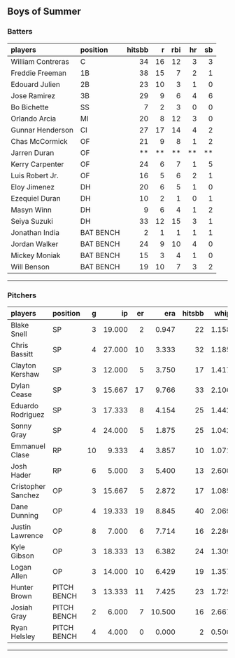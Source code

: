 ## Boys of Summer

### Batters

 
|players           |position  | hitsbb|  r| rbi| hr| sb| 
|:-----------------|:---------|------:|--:|---:|--:|--:| 
|William Contreras |C         |     34| 16|  12|  3|  3| 
|Freddie Freeman   |1B        |     38| 15|   7|  2|  1| 
|Edouard Julien    |2B        |     23| 10|   3|  1|  0| 
|Jose Ramirez      |3B        |     29|  9|   6|  4|  6| 
|Bo Bichette       |SS        |      7|  2|   3|  0|  0| 
|Orlando Arcia     |MI        |     20|  8|  12|  3|  0| 
|Gunnar Henderson  |CI        |     27| 17|  14|  4|  2| 
|Chas McCormick    |OF        |     21|  9|   8|  1|  2| 
|Jarren Duran      |OF        |     **| **|  **| **| **| 
|Kerry Carpenter   |OF        |     24|  6|   7|  1|  5| 
|Luis Robert Jr.   |OF        |     16|  5|   6|  2|  1| 
|Eloy Jimenez      |DH        |     20|  6|   5|  1|  0| 
|Ezequiel Duran    |DH        |     10|  2|   1|  0|  1| 
|Masyn Winn        |DH        |      9|  6|   4|  1|  2| 
|Seiya Suzuki      |DH        |     33| 12|  15|  3|  1| 
|Jonathan India    |BAT BENCH |      2|  1|   1|  1|  1| 
|Jordan Walker     |BAT BENCH |     24|  9|  10|  4|  0| 
|Mickey Moniak     |BAT BENCH |     15|  3|   4|  1|  0| 
|Will Benson       |BAT BENCH |     19| 10|   7|  3|  2| 


* * *

### Pitchers

 
|players            |position    |  g|     ip| er|    era| hitsbb|  whip| so|  w| sv| 
|:------------------|:-----------|--:|------:|--:|------:|------:|-----:|--:|--:|--:| 
|Blake Snell        |SP          |  3| 19.000|  2|  0.947|     22| 1.158| 25|  3|  0| 
|Chris Bassitt      |SP          |  4| 27.000| 10|  3.333|     32| 1.185| 18|  2|  0| 
|Clayton Kershaw    |SP          |  3| 12.000|  5|  3.750|     17| 1.417| 12|  1|  0| 
|Dylan Cease        |SP          |  3| 15.667| 17|  9.766|     33| 2.106| 20|  1|  0| 
|Eduardo Rodriguez  |SP          |  3| 17.333|  8|  4.154|     25| 1.442| 12|  2|  0| 
|Sonny Gray         |SP          |  4| 24.000|  5|  1.875|     25| 1.042| 18|  1|  0| 
|Emmanuel Clase     |RP          | 10|  9.333|  4|  3.857|     10| 1.071|  5|  1|  6| 
|Josh Hader         |RP          |  6|  5.000|  3|  5.400|     13| 2.600| 10|  0|  1| 
|Cristopher Sanchez |OP          |  3| 15.667|  5|  2.872|     17| 1.085| 15|  1|  0| 
|Dane Dunning       |OP          |  4| 19.333| 19|  8.845|     40| 2.069| 21|  1|  0| 
|Justin Lawrence    |OP          |  8|  7.000|  6|  7.714|     16| 2.286|  5|  1|  0| 
|Kyle Gibson        |OP          |  3| 18.333| 13|  6.382|     24| 1.309| 13|  2|  0| 
|Logan Allen        |OP          |  3| 14.000| 10|  6.429|     19| 1.357| 13|  1|  0| 
|Hunter Brown       |PITCH BENCH |  3| 13.333| 11|  7.425|     23| 1.725| 19|  1|  0| 
|Josiah Gray        |PITCH BENCH |  2|  6.000|  7| 10.500|     16| 2.667|  4|  0|  0| 
|Ryan Helsley       |PITCH BENCH |  4|  4.000|  0|  0.000|      2| 0.500|  6|  0|  1| 


* * *


